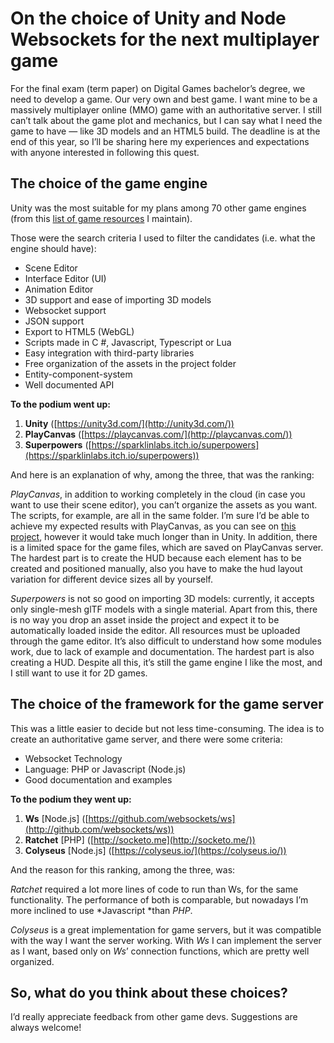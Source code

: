 
# On the choice of Unity and Node Websockets for the next multiplayer game

For the final exam (term paper) on Digital Games bachelor’s degree, we need to develop a game. Our very own and best game. I want mine to be a massively multiplayer online (MMO) game with an authoritative server. I still can’t talk about the game plot and mechanics, but I can say what I need the game to have — like 3D models and an HTML5 build. The deadline is at the end of this year, so I’ll be sharing here my experiences and expectations with anyone interested in following this quest.

## The choice of the game engine

Unity was the most suitable for my plans among 70 other game engines (from this [list of game resources](http://github.com/felladrin/game-development-resources-list) I maintain).

Those were the search criteria I used to filter the candidates (i.e. what the engine should have):

- Scene Editor
- Interface Editor (UI)
- Animation Editor
- 3D support and ease of importing 3D models
- Websocket support
- JSON support
- Export to HTML5 (WebGL)
- Scripts made in C #, Javascript, Typescript or Lua
- Easy integration with third-party libraries
- Free organization of the assets in the project folder
- Entity-component-system
- Well documented API

**To the podium went up:**

1. **Unity** ([https://unity3d.com/](http://unity3d.com/))
1. **PlayCanvas** ([https://playcanvas.com/](http://playcanvas.com/))
1. **Superpowers** ([https://sparklinlabs.itch.io/superpowers](https://sparklinlabs.itch.io/superpowers))

And here is an explanation of why, among the three, that was the ranking:

*PlayCanvas*, in addition to working completely in the cloud (in case you want to use their scene editor), you can’t organize the assets as you want. The scripts, for example, are all in the same folder. I’m sure I’d be able to achieve my expected results with PlayCanvas, as you can see on [this project](http://playcanv.as/p/rjC13fWv/), however it would take much longer than in Unity. In addition, there is a limited space for the game files, which are saved on PlayCanvas server. The hardest part is to create the HUD because each element has to be created and positioned manually, also you have to make the hud layout variation for different device sizes all by yourself.

*Superpowers* is not so good on importing 3D models: currently, it accepts only single-mesh glTF models with a single material. Apart from this, there is no way you drop an asset inside the project and expect it to be automatically loaded inside the editor. All resources must be uploaded through the game editor. It’s also difficult to understand how some modules work, due to lack of example and documentation. The hardest part is also creating a HUD. Despite all this, it’s still the game engine I like the most, and I still want to use it for 2D games.

## The choice of the framework for the game server

This was a little easier to decide but not less time-consuming. The idea is to create an authoritative game server, and there were some criteria:

- Websocket Technology
- Language: PHP or Javascript (Node.js)
- Good documentation and examples

**To the podium they went up:**

1. **Ws** [Node.js] ([https://github.com/websockets/ws](http://github.com/websockets/ws))
1. **Ratchet** [PHP] ([http://socketo.me](http://socketo.me/))
1. **Colyseus** [Node.js] ([https://colyseus.io/](https://colyseus.io/))

And the reason for this ranking, among the three, was:

*Ratchet* required a lot more lines of code to run than Ws, for the same functionality. The performance of both is comparable, but nowadays I’m more inclined to use *Javascript *than *PHP*.

*Colyseus* is a great implementation for game servers, but it was compatible with the way I want the server working. With *Ws* I can implement the server as I want, based only on *Ws*’ connection functions, which are pretty well organized.

## So, what do you think about these choices?

I’d really appreciate feedback from other game devs. Suggestions are always welcome!
